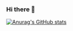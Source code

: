 ### Hi there 👋

[![Anurag's GitHub stats](github-readme-stats-git-master-yaroslav-korols-projects.vercel.app/api?username=yaroslav-korol)](https://github.com/anuraghazra/github-readme-stats)

<!--
**yaroslav-korol/yaroslav-korol** is a ✨ _special_ ✨ repository because its `README.md` (this file) appears on your GitHub profile.

Here are some ideas to get you started:

- 🔭 I’m currently working on ...
- 🌱 I’m currently learning ...
- 👯 I’m looking to collaborate on ...
- 🤔 I’m looking for help with ...
- 💬 Ask me about ...
- 📫 How to reach me: ...
- 😄 Pronouns: ...
- ⚡ Fun fact: ...
-->
